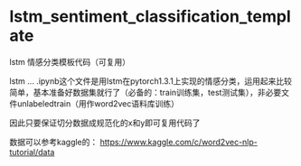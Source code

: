 # lstm_sentiment_classification_template
lstm 情感分类模板代码（可复用）


lstm ... .ipynb这个文件是用lstm在pytorch1.3.1上实现的情感分类，运用起来比较简单，基本准备好数据集就行了（必备的：train训练集，test测试集），非必要文件unlabeledtrain（用作word2vec语料库训练）

因此只要保证切分数据成规范化的x和y即可复用代码了

数据可以参考kaggle的： https://www.kaggle.com/c/word2vec-nlp-tutorial/data
